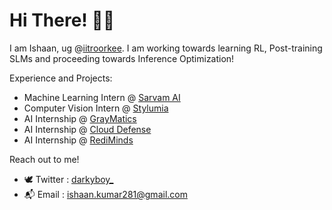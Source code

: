 # Hi There! 🙋‍♂️

I am Ishaan, ug @[iitroorkee](https://www.iitr.ac.in/).
I am working towards learning RL, Post-training SLMs and proceeding towards Inference Optimization!


Experience and Projects:

- Machine Learning Intern @ [Sarvam AI](https://www.sarvam.ai/)
- Computer Vision Intern @ [Stylumia](https://www.stylumia.com/)
- AI Internship @ [GrayMatics](https://www.graymatics.com/)
- AI Internship @ [Cloud Defense](https://www.clouddefense.ai/)
- AI Internship @ [RediMinds](https://rediminds.com/)


Reach out to me!

- 🕊️ Twitter : [darkyboy_](https://twitter.com/auto_grad_)
- 📬 Email : [ishaan.kumar281@gmail.com](ishaan.kumar281@gmail.com)
